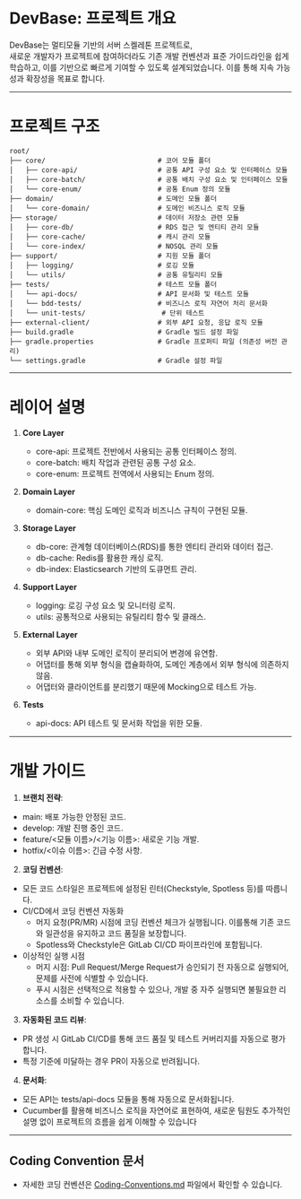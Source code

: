 # DevBase: 프로젝트 개요

DevBase는 멀티모듈 기반의 서버 스켈레톤 프로젝트로,  
새로운 개발자가 프로젝트에 참여하더라도 기존 개발 컨벤션과 표준 가이드라인을 쉽게 학습하고, 이를 기반으로 빠르게 기여할 수 있도록 설계되었습니다.
이를 통해 지속 가능성과 확장성을 목표로 합니다.

---
# 프로젝트 구조

```
root/
├── core/                            # 코어 모듈 폴더
│   ├── core-api/                    # 공통 API 구성 요소 및 인터페이스 모듈
│   ├── core-batch/                  # 공통 배치 구성 요소 및 인터페이스 모듈
│   └── core-enum/                   # 공통 Enum 정의 모듈
├── domain/                          # 도메인 모듈 폴더
│   └── core-domain/                 # 도메인 비즈니스 로직 모듈
├── storage/                         # 데이터 저장소 관련 모듈
│   ├── core-db/                     # RDS 접근 및 엔티티 관리 모듈
│   ├── core-cache/                  # 캐시 관리 모듈
│   └── core-index/                  # NOSQL 관리 모듈
├── support/                         # 지원 모듈 폴더
│   ├── logging/                     # 로깅 모듈
│   └── utils/                       # 공통 유틸리티 모듈
├── tests/                           # 테스트 모듈 폴더
│   └── api-docs/                    # API 문서화 및 테스트 모듈
│   └── bdd-tests/                   # 비즈니스 로직 자연어 처리 문서화
│   └── unit-tests/                   # 단위 테스트
├── external-client/                 # 외부 API 요청, 응답 로직 모듈
├── build.gradle                     # Gradle 빌드 설정 파일
├── gradle.properties                # Gradle 프로퍼티 파일 (의존성 버전 관리)
└── settings.gradle                  # Gradle 설정 파일
```

---

# 레이어 설명

1. **Core Layer**
   - core-api: 프로젝트 전반에서 사용되는 공통 인터페이스 정의.
   - core-batch: 배치 작업과 관련된 공통 구성 요소.
   - core-enum: 프로젝트 전역에서 사용되는 Enum 정의.

2. **Domain Layer**
   - domain-core: 핵심 도메인 로직과 비즈니스 규칙이 구현된 모듈.

3. **Storage Layer**
   - db-core: 관계형 데이터베이스(RDS)를 통한 엔티티 관리와 데이터 접근.
   - db-cache: Redis를 활용한 캐싱 로직.
   - db-index: Elasticsearch 기반의 도큐먼트 관리.

4. **Support Layer**
   - logging: 로깅 구성 요소 및 모니터링 로직.
   - utils: 공통적으로 사용되는 유틸리티 함수 및 클래스.
   
5. **External Layer**
   - 외부 API와 내부 도메인 로직이 분리되어 변경에 유연함.
   - 어댑터를 통해 외부 형식을 캡슐화하여, 도메인 계층에서 외부 형식에 의존하지 않음.
   - 어댑터와 클라이언트를 분리했기 때문에 Mocking으로 테스트 가능.

6. **Tests**
   - api-docs: API 테스트 및 문서화 작업을 위한 모듈.

---


# 개발 가이드


1. **브랜치 전략**:

- main: 배포 가능한 안정된 코드.
- develop: 개발 진행 중인 코드.
- feature/<모듈 이름>/<기능 이름>: 새로운 기능 개발.
- hotfix/<이슈 이름>: 긴급 수정 사항.

2. **코딩 컨벤션**:
- 모든 코드 스타일은 프로젝트에 설정된 린터(Checkstyle, Spotless 등)를 따릅니다.
- CI/CD에서 코딩 컨벤션 자동화
  - 머지 요청(PR/MR) 시점에 코딩 컨벤션 체크가 실행됩니다. 이를통해 기존 코드와 일관성을 유지하고 코드 품질을 보장합니다.
  - Spotless와 Checkstyle은 GitLab CI/CD 파이프라인에 포함됩니다.
- 이상적인 실행 시점
  - 머지 시점: Pull Request/Merge Request가 승인되기 전 자동으로 실행되어, 문제를 사전에 식별할 수 있습니다.
  - 푸시 시점은 선택적으로 적용할 수 있으나, 개발 중 자주 실행되면 불필요한 리소스를 소비할 수 있습니다.

3. **자동화된 코드 리뷰**:
- PR 생성 시 GitLab CI/CD를 통해 코드 품질 및 테스트 커버리지를 자동으로 평가합니다.
- 특정 기준에 미달하는 경우 PR이 자동으로 반려됩니다.


4. **문서화**:
- 모든 API는 tests/api-docs 모듈을 통해 자동으로 문서화됩니다.
-  Cucumber를 활용해 비즈니스 로직을 자연어로 표현하여, 새로운 팀원도 추가적인 설명 없이 프로젝트의 흐름을 쉽게 이해할 수 있습니다

---

## Coding Convention 문서
- 자세한 코딩 컨벤션은 [Coding-Conventions.md](./Coding-Conventions.md) 파일에서 확인할 수 있습니다.
